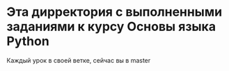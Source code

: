 # Эта дирректория с выполненными заданиями к курсу Основы языка Python
Каждый урок в своей ветке, сейчас вы в master
